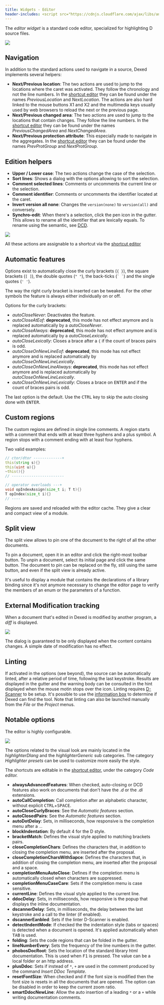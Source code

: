 ```yaml
---
title: Widgets - Editor
header-includes: <script src="https://cdnjs.cloudflare.com/ajax/libs/anchor-js/4.2.2/anchor.min.js"></script>
---
```


The _editor widget_ is a standard code editor, specialized for highlighting D source files.

![](img/editor_overview.png)

## Navigation

In addition to the standard actions used to navigate in a source, Dexed implements several helpers:

- **Next/Previous location**: The two actions are used to jump to the locations where the caret was activated. They follow the chronology and not the line numbers. In the [shortcut editor](options_shortcuts_editor.html) they can be found under the names _PreviousLocation_ and _NextLocation_. The actions are also hard linked to the mouse buttons X1 and X2 and the multimedia keys usually used by web browsers to reload the next or the previous page.
- **Next/Previous changed area**: The two actions are used to jump to the locations that contain changes. They follow the line numbers. In the [shortcut editor](options_shortcuts_editor.html) they can be found under the names _PreviousChangedArea_ and _NextChangedArea_.
- **Next/Previous protection attribute**: This especially made to navigate in the aggregates. In the [shortcut editor](options_shortcuts_editor.html) they can be found under the names _PrevProtGroup_ and _NextProtGroup_.

## Edition helpers

- **Upper / Lower case**: The two actions change the case of the selection.
- **Sort lines**: Shows a dialog with the options allowing to sort the selection.
- **Comment selected lines**: Comments or uncomments the current line or the selection.
- **Comment identifier**: Comments or uncomments the identifier located at the caret.
- **Invert version all none**: Changes the `version(none)` to `version(all)` and conversely.
- **Synchro-edit**: When there's a selection, click the pen icon in the gutter. This allows to rename all the identifier that are lexically equals. To rename using the semantic, see [DCD](features_dcd.html).

![](img/editor_synchro_edit.png)

All these actions are assignable to a shortcut via the [shortcut editor](options_shortcuts_editor.html)

## Automatic features

Options exist to automatically close the curly brackets (`{ }`), the square brackets (`[ ]`), the double quotes (`" "`), the back-ticks (`` ` ` ``) and the single quotes (`' '`).

The way the right curly bracket is inserted can be tweaked. For the other symbols the feature is always either individually on or off.

Options for the curly brackets:

- _autoCloseNever_: Deactivates the feature. 
- _autoCloseAtEof_: **deprecated**, this mode has not effect anymore and is replaced automatically by a _autoCloseNever_.
- _autoCloseAlways_: **deprecated**, this mode has not effect anymore and is replaced automatically by a _autoCloseLexically_.
- _autoCloseLexically_: Closes a brace after a `{` if the count of braces pairs is odd.
- _autoCloseOnNewLineEof_: **deprecated**, this mode has not effect anymore and is replaced automatically by _autoCloseOnNewLineLexically_.
- _autoCloseOnNewLineAlways_: **deprecated**, this mode has not effect anymore and is replaced automatically by _autoCloseOnNewLineLexically_.
- _autoCloseOnNewLineLexically_: Closes a brace on <kbd>ENTER</kbd> and if the count of braces pairs is odd.

The last option is the default. Use the <kbd>CTRL</kbd> key to skip the auto closing done with <kbd>ENTER</kbd>.

## Custom regions

The custom regions are defined in single line comments.
A region starts with a comment that ends with at least three hyphens and a plus symbol.
A region stops with a comment ending with at least four hyphens.

Two valid examples:

```d
// ctor/dtor -------------+
this(string s){}
this(uint u){}
~this(){}
// ------------------------

// operator overloads ---+
void opIndexAssign(size_t i; T t){}
T opIndex(size_t i){}
// ----
```

Regions are saved and reloaded with the editor cache. They give a clear and compact view of a module.

## Split view

The split view allows to pin one of the document to the right of all the other documents.

To pin a document, open it in an editor and click the right-most toolbar button.
To unpin a document, select its initial page and click the same button.
The document to pin can be replaced on the fly, still using the same button, and even if the split view is already active.

It's useful to display a module that contains the declarations of a library binding since it's not anymore necessary to change the editor page to verify the members of an enum or the parameters of a function.

## External Modification tracking

When a document that's edited in Dexed is modified by another program, a _diff_ is displayed.

![](img/editor_diff.png)

The dialog is guaranteed to be only displayed when the content contains changes. A simple date of modification has no effect.

## Linting

If activated in the options (see beyond), the source can be automatically linted, after a relative period of time, following the last keystroke.
Results are displayed in the gutter and the warning body can be consulted in the hint displayed when the mouse motin stops over the icon.
Linting requires [D-Scanner](https://github.com/dlang-community/D-Scanner) to be setup.
It's possible to use the [information box](widgets_about.html) to determine if Dexed can find the tool.
Note that linting can also be launched manually from the _File_ or the _Project_ menus.

## Notable options

The editor is highly configurable. 

![](img/options_editor.png)

The options related to the visual look are mainly located in the _highlighterDlang_ and the _highlighterGeneric_ sub categories. 
The category _Highlighter presets_ can be used to customize more easily the style.

The shortcuts are editable in the [shortcut editor](options_shortcuts_editor.html), under the category _Code editor._

- **alwaysAdvancedFeatures**: When checked, auto-closing or DCD features also work on documents that don't have the _.d_ or the _.di_ extensions.
- **autoCallCompletion**: Call completion after an alphabetic character, without explicit <kbd>CTRL</kbd>+<kbd>SPACE</kbd>.
- **autoCloseCurlyBraces**: See the _Automatic features_ section.
- **autoClosedPairs**: See the _Automatic features_ section.
- **autoDotDelay**: Sets, in milliseconds, how responsive is the completion menu after a `.`.
- **blockIndentation**: By default 4 for the D style.
- **bracketMatch**: Defines the visual style applied to matching brackets pairs.
- **closeCompletionChars**: Defines the characters that, in addition to closing the completion menu, are inserted after the proposal.
- **closeCompletionCharsWithSapce**: Defines the characters that, in addition of closing the completion menu, are inserted after the proposal and a space.
- **completionMenuAutoClose**: Defines if the completion menu is automatically closed when characters are suppressed.
- **completionMenuCaseCare**: Sets if the completion menu is case sensitive.
- **currentLine**: Defines the visual style applied to the current line.
- **ddocDelay**: Sets, in milliseconds, how responsive is the popup that displays the inline documentation.
- **dscannerDelay**: Sets, in milliseconds, the delay between the last keystroke and a call to the linter (if enabled).
- **dscannerEanbled**: Sets if the linter D-Scanner is enabled.
- **detectIndentMode**: If checked the the indentation style (tabs or spaces) is detected when a document is opened. It's applied automatically when <kbd>TAB</kbd> is used.
- **folding**: Sets the code regions that can be folded in the gutter.
- **lineNumberEvery**: Sets the frequency of the line numbers in the gutter.
- **phobosDocRoot**: Sets the location of the standard library html documentation. This is used when <kbd>F1</kbd> is pressed. The value can be a local folder or an http address.
- **plusDdoc**: Sets if instead of `*`, `+` are used in the comment produced by the command _Insert DDoc Template_.
- **resetFontSize**: When checked and if the font size is modified then the font size is resets in all the documents that are opened. The option can be disabled in order to keep the current zoom ratio.
- **smartDdocNewLine**: Allow the auto insertion of a leading `*` or a `+` while writing documentation comments.

<script>anchors.add();</script>
